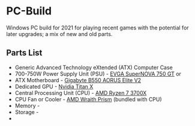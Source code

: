 # PC-Build
Windows PC build for 2021 for playing recent games with the potential for later upgrades; a mix of new and old parts.

## Parts List

* Generic Advanced Technology eXtended (ATX) Computer Case
* 700-750W Power Supply Unit (PSU) - [EVGA SuperNOVA 750 GT](https://www.evga.com/Products/Specs/PSU.aspx?pn=85E5C124-8090-480E-8BFB-F20CC5E71307) or 
* ATX Motherboard - [Gigabyte B550 AORUS Elite V2](https://www.gigabyte.com/Motherboard/B550-AORUS-ELITE-V2-rev-10#kf)
* Dedicated GPU - [Nvidia Titan X](https://www.nvidia.com/en-us/geforce/graphics-cards/geforce-gtx-titan-x/)
* Central Processing Unit (CPU) - [AMD Ryzen 7 3700X](https://www.amd.com/en/products/cpu/amd-ryzen-7-3700x)
* CPU Fan or Cooler - [AMD Wraith Prism](https://www.amd.com/en/technologies/cpu-cooler-solution) (bundled with CPU)
* Memory - 
* Storage - 
*
